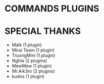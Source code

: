 # COMMANDS PLUGINS

# SPECIAL THANKS
- Malk (1 plugin)
- Mirai Team (1 plugin)
- TruongMini (1 plugin)
- Nghia (2 plugins)
- MewMew (1 plugin)
- Mr.Aik3ro (2 plugins)
- kudos (1 plugin)
